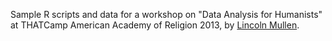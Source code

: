 Sample R scripts and data for a workshop on "Data Analysis for
Humanists" at THATCamp American Academy of Religion 2013, by [Lincoln
Mullen][].

  [Lincoln Mullen]: http://lincolnmullen.com
